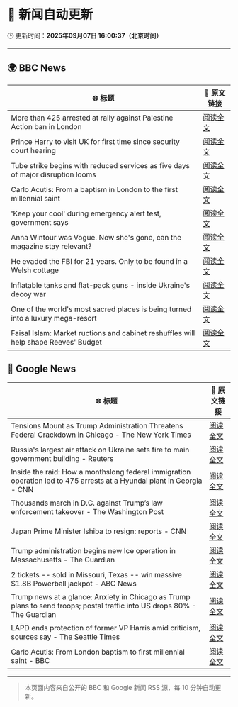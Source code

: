 # 🧠 新闻自动更新

🕒 更新时间：**2025年09月07日 16:00:37（北京时间）**

---

## 🌍 BBC News

| 🌐 标题 | 🔗 原文链接 |
|--------|-------------|
| More than 425 arrested at rally against Palestine Action ban in London | [阅读全文](https://www.bbc.com/news/articles/c62qrmpd7l5o?at_medium=RSS&at_campaign=rss) |
| Prince Harry to visit UK for first time since security court hearing | [阅读全文](https://www.bbc.com/news/articles/cz9jpdq1k04o?at_medium=RSS&at_campaign=rss) |
| Tube strike begins with reduced services as five days of major disruption looms | [阅读全文](https://www.bbc.com/news/articles/cx2rg128l68o?at_medium=RSS&at_campaign=rss) |
| Carlo Acutis: From a baptism in London to the first millennial saint | [阅读全文](https://www.bbc.com/news/articles/c5yg5me8dvlo?at_medium=RSS&at_campaign=rss) |
| 'Keep your cool' during emergency alert test, government says | [阅读全文](https://www.bbc.com/news/articles/cpw15l5n78jo?at_medium=RSS&at_campaign=rss) |
| Anna Wintour was Vogue. Now she's gone, can the magazine stay relevant? | [阅读全文](https://www.bbc.com/news/articles/c04q91q3zvpo?at_medium=RSS&at_campaign=rss) |
| He evaded the FBI for 21 years. Only to be found in a Welsh cottage | [阅读全文](https://www.bbc.com/news/articles/ckgjpn8gl97o?at_medium=RSS&at_campaign=rss) |
| Inflatable tanks and flat-pack guns - inside Ukraine's decoy war | [阅读全文](https://www.bbc.com/news/articles/cr4e435x4kqo?at_medium=RSS&at_campaign=rss) |
| One of the world's most sacred places is being turned into a luxury mega-resort | [阅读全文](https://www.bbc.com/news/articles/c707kx2nk7go?at_medium=RSS&at_campaign=rss) |
| Faisal Islam: Market ructions and cabinet reshuffles will help shape Reeves' Budget | [阅读全文](https://www.bbc.com/news/articles/cqxzr0jdpngo?at_medium=RSS&at_campaign=rss) |

## 📰 Google News

| 🌐 标题 | 🔗 原文链接 |
|--------|-------------|
| Tensions Mount as Trump Administration Threatens Federal Crackdown in Chicago - The New York Times | [阅读全文](https://news.google.com/rss/articles/CBMihAFBVV95cUxQemtPMngtblhpQkpBU2FoS2QzdHAxV0h3M0VnbS1LWFh6anBuM3R1SWJUTEhGOC1YN3JnYTVnU0ZiVjhkdjR5SXpVVUJpdlVtX0ZkUTlVMm9BdTdsYUJ4RWV5b0x5aDBQMnJQWmlyNWh5aG54eXhmZWtxWjM4YU5ndG9Eb04?oc=5) |
| Russia's largest air attack on Ukraine sets fire to main government building - Reuters | [阅读全文](https://news.google.com/rss/articles/CBMiugFBVV95cUxNcFVmR2U5N0V2VWFwWkhqSGV4SXlSeER3Vm1jcEk1LVlvTGVPNGtrM1JmQk9LNXNOMWNJRXVXQlJQRnRXY1E4a2x0RHI1d2xaUXlQNWg3REd6RU0zOHVLVGo2UFdTaklfaFdtUlRPUlYtemRxYWFYd0UzMXZjLWlkQnlNMDRMUnNyZTVmNE4xRHRVblJEOHZoMXZzbXFISlIxdDRPVTlJXzZKTWZzSzdLR3QzOXJpTWo5YXc?oc=5) |
| Inside the raid: How a monthslong federal immigration operation led to 475 arrests at a Hyundai plant in Georgia - CNN | [阅读全文](https://news.google.com/rss/articles/CBMieEFVX3lxTE9jV2wtX3FTLVBGWjl1MmFtTHgwQUYxZlIzcVpYTDhjTF9YMTdRZWxPRWJOdHh1QmpkNlVpaG1jRXVDbng5cHJpRXJSM09xVk1yZTZSX2pwam9GSVNDamJVMWZOWG9TeTY4TUx0SmQ1c3JkUEN3Ukpibw?oc=5) |
| Thousands march in D.C. against Trump’s law enforcement takeover - The Washington Post | [阅读全文](https://news.google.com/rss/articles/CBMie0FVX3lxTFBaTjN4aUt5TlZBclZmbEkyRzE4bWFLeXo5YUdsa1EtUER0SndQR3R3dnBRc1I5UW9IbEwxRzJzQndHaVU2YUpzdk8zeWJSNlRDV2dKSHgwXy1QTHR5RTFnS1ZCTWhuTEJ3Z1NqOEh5eEJOaHRRSDh5Vjhpbw?oc=5) |
| Japan Prime Minister Ishiba to resign: reports - CNN | [阅读全文](https://news.google.com/rss/articles/CBMihgFBVV95cUxQem1IU3MxWW4zdUhwTUVOeER5UDVBR0FWWUpyUmxPN1lsUFFtQWtEaXcwSTZLZFR1amFWOGVGVFVTYXRrUjcyNWRBNWtxNHhkd0NxODdpNmFuUWp4MkluMl9qeE5iVm5ITWlEa181OTRvZmcwUk9TQ3huNTBhWUU4cDhMZkFPUQ?oc=5) |
| Trump administration begins new Ice operation in Massachusetts - The Guardian | [阅读全文](https://news.google.com/rss/articles/CBMipwFBVV95cUxPTkZMS3pkeTJiR3pPeDhOZmJaQlllMVNCalRDaFV4Uk1lSnJta0QxT25Va05PdVJPWkRLT3E3cHZNbzJndWI3RkxOTkNKUTdYVGEzdDUyQm05TVFFVlluaFVxdlNEbW9vQ1ZWcXY1Q1lYdm50ZzNJNDlaNUlnTTJGY25JVlRpZENhYlpVaG1BekdRYVd0WWNKUlBENEZhRUZwekRCLVVpTQ?oc=5) |
| 2 tickets -- sold in Missouri, Texas -- win massive $1.8B Powerball jackpot - ABC News | [阅读全文](https://news.google.com/rss/articles/CBMinAFBVV95cUxOWGE2LTRDMVV4d0dJVjdpWWxSLXpYMlhqOU13MlJGN3JIYmR4d2JXVFRzMWdhZnBMZTJzUERNZ01wb3QyZ0k4SWFCZ1lsblZEako3NGowNFhMa3RaWXJpeGFHNVZ4bTlZU2NjMUR6Z0pmeVAwemlNdVFFamJoZDlpZVR2QUJaZThyOG9nTFBCOEpyZDBERWhsQWxCU1fSAaIBQVVfeXFMTXlQM08ySUdRM1RjVFNjeXpDU21mcFdsOGpUZHJfQjhMX3hjZ1U1azgzaVA1QU1xR1BhVHFnb3AzMFNQOVFUeFF6WFdGTkx5NUNBeVd3eGU4LXFxb0FjN3VvVGZvT2dNWFkyWDRiTXFvWTFXQ2hHS3UwOFp4ZG52QnFNZHhSOHdpU3Zqck5yYWdCeU85MEl3eGpNN3ZVaTB5dktB?oc=5) |
| Trump news at a glance: Anxiety in Chicago as Trump plans to send troops; postal traffic into US drops 80% - The Guardian | [阅读全文](https://news.google.com/rss/articles/CBMikAFBVV95cUxNVTcwX1RUQWZiX3NEaVBieERUbURLbi1RY2x0TEUtZExoRF9lRW1sODFpbTQyS1lfQVp6RXdpODFBYjdhT2M3MlpWZWlhVXU2UFM4aGswcUJ1SEJpel9WSWJYQjlFYWJHZU5sY2FTVVdaYUxseU1Da194dzNHd1pRc25KRHBuV1ZkdUE3bXBpVEU?oc=5) |
| LAPD ends protection of former VP Harris amid criticism, sources say - The Seattle Times | [阅读全文](https://news.google.com/rss/articles/CBMi4wFBVV95cUxNekFKal9UdWJBQmEyZXd3UWRUNVA1QnY1RWRBUWdIeEJNTjJub0loUF8tVzhGajZ3ZTRmRzFKNmd5c3NpMU54SGlwNG1vZXRYVGdNSnNqQ09zX1lSZmh4Ym85V1dLSTRkR3hEVUdpbzluc3prYW9sWnZGV3hrakJMTFFYODZKRGF3VkdiS0wxR2szLWpEc3Y0ckNnZGYzazU1VEpSNHkzNmdkeF9zdy1jek94dmZpaUxwX2FnYnlQUkRRUjFwY09RbEo4ejRoWS1SSGszS3p1S3pSbGJibjBmZ3NMdw?oc=5) |
| Carlo Acutis: From London baptism to first millennial saint - BBC | [阅读全文](https://news.google.com/rss/articles/CBMiWkFVX3lxTE1KQVpOY0pyVGdBVmtNNmZUN2d0THUxdzNKT0NuVmtMNmVlNXhDZ3ZVRC1BVDhqcXJwZnpVMXdQS3Z6RHF1RmdPX01NQkZKQ1pEaEhORHQ5SGp4UdIBX0FVX3lxTE02dVY5SGpTSWpxY2NQZWtnZ1drLW5iVmh1c3JkTTdaSEdyUWJlSGZIRmFqRWkzX2MzX01HMWhLNHhVaVBHQjdTNURGRXI3LTFneXBFRVNRZFBVWVVtZkNV?oc=5) |

---
> 本页面内容来自公开的 BBC 和 Google 新闻 RSS 源，每 10 分钟自动更新。